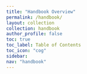 ```yaml
---
title: "Handbook Overview"
permalink: /handbook/
layout: collection
collection: handbook
author_profile: false
toc: true
toc_label: Table of Contents
toc_icon: "cog"
sidebar:
nav: "handbook"
---
```

